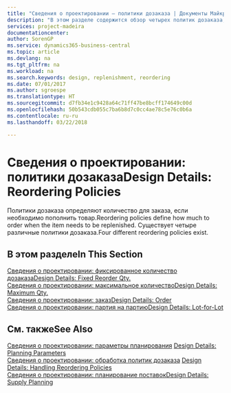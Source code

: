 ```yaml
---
title: "Сведения о проектировании — политики дозаказа | Документы Майкрософт"
description: "В этом разделе содержится обзор четырех политик дозаказа, которые доступны для пополнения."
services: project-madeira
documentationcenter: 
author: SorenGP
ms.service: dynamics365-business-central
ms.topic: article
ms.devlang: na
ms.tgt_pltfrm: na
ms.workload: na
ms.search.keywords: design, replenishment, reordering
ms.date: 07/01/2017
ms.author: sgroespe
ms.translationtype: HT
ms.sourcegitcommit: d7fb34e1c9428a64c71ff47be8bcff174649c00d
ms.openlocfilehash: 50b543cdb055c7ba6b8d7c0cc4ae78c5e76c0b6a
ms.contentlocale: ru-ru
ms.lasthandoff: 03/22/2018

---
```

# <a name="design-details-reordering-policies"></a><span data-ttu-id="8307f-103">Сведения о проектировании: политики дозаказа</span><span class="sxs-lookup"><span data-stu-id="8307f-103">Design Details: Reordering Policies</span></span>
<span data-ttu-id="8307f-104">Политики дозаказа определяют количество для заказа, если необходимо пополнить товар.</span><span class="sxs-lookup"><span data-stu-id="8307f-104">Reordering policies define how much to order when the item needs to be replenished.</span></span> <span data-ttu-id="8307f-105">Существует четыре различные политики дозаказа.</span><span class="sxs-lookup"><span data-stu-id="8307f-105">Four different reordering policies exist.</span></span>  

## <a name="in-this-section"></a><span data-ttu-id="8307f-106">В этом разделе</span><span class="sxs-lookup"><span data-stu-id="8307f-106">In This Section</span></span>  
[<span data-ttu-id="8307f-107">Сведения о проектировании: фиксированное количество дозаказа</span><span class="sxs-lookup"><span data-stu-id="8307f-107">Design Details: Fixed Reorder Qty.</span></span>](design-details-fixed-reorder-qty.md)  
[<span data-ttu-id="8307f-108">Сведения о проектировании: максимальное количество</span><span class="sxs-lookup"><span data-stu-id="8307f-108">Design Details: Maximum Qty.</span></span>](design-details-maximum-qty.md)  
[<span data-ttu-id="8307f-109">Сведения о проектировании: заказ</span><span class="sxs-lookup"><span data-stu-id="8307f-109">Design Details: Order</span></span>](design-details-order.md)  
[<span data-ttu-id="8307f-110">Сведения о проектировании: партия на партию</span><span class="sxs-lookup"><span data-stu-id="8307f-110">Design Details: Lot-for-Lot</span></span>](design-details-lot-for-lot.md)  

## <a name="see-also"></a><span data-ttu-id="8307f-111">См. также</span><span class="sxs-lookup"><span data-stu-id="8307f-111">See Also</span></span>  
<span data-ttu-id="8307f-112">[Сведения о проектировании: параметры планирования](design-details-planning-parameters.md) </span><span class="sxs-lookup"><span data-stu-id="8307f-112">[Design Details: Planning Parameters](design-details-planning-parameters.md) </span></span>  
<span data-ttu-id="8307f-113">[Сведения о проектировании: обработка политик дозаказа](design-details-handling-reordering-policies.md) </span><span class="sxs-lookup"><span data-stu-id="8307f-113">[Design Details: Handling Reordering Policies](design-details-handling-reordering-policies.md) </span></span>  
[<span data-ttu-id="8307f-114">Сведения о проектировании: планирование поставок</span><span class="sxs-lookup"><span data-stu-id="8307f-114">Design Details: Supply Planning</span></span>](design-details-supply-planning.md)

